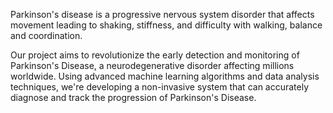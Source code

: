 
Parkinson's disease is a progressive nervous system disorder that affects movement leading to shaking, stiffness, and difficulty with walking, balance and coordination.  

Our project aims to revolutionize the early detection and monitoring of Parkinson's Disease, a neurodegenerative disorder affecting millions worldwide. Using advanced machine learning algorithms and data analysis techniques, we're developing a non-invasive system that can accurately diagnose and track the progression of Parkinson's Disease.


